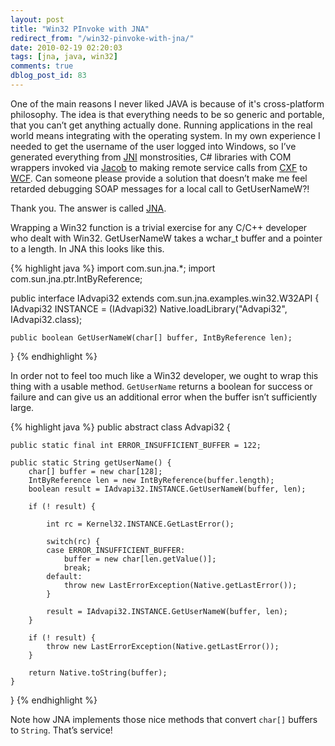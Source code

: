 ```yaml
---
layout: post
title: "Win32 PInvoke with JNA"
redirect_from: "/win32-pinvoke-with-jna/"
date: 2010-02-19 02:20:03
tags: [jna, java, win32]
comments: true
dblog_post_id: 83
---
```

One of the main reasons I never liked JAVA is because of it's cross-platform philosophy. The idea is that everything needs to be so generic and portable, that you can’t get anything actually done. Running applications in the real world means integrating with the operating system. In my own experience I needed to get the username of the user logged into Windows, so I’ve generated everything from [JNI](https://java.sun.com/j2se/1.5.0/docs/guide/jni/) monstrosities, C# libraries with COM wrappers invoked via [Jacob](https://danadler.com/jacob/) to making remote service calls from [CXF](https://cxf.apache.org/) to [WCF](https://learn.microsoft.com/en-us/dotnet/framework/wcf/whats-wcf). Can someone please provide a solution that doesn’t make me feel retarded debugging SOAP messages for a local call to GetUserNameW?!

Thank you. The answer is called [JNA](https://github.com/twall/jna/).

Wrapping a Win32 function is a trivial exercise for any C/C++ developer who dealt with Win32. GetUserNameW takes a wchar_t buffer and a pointer to a length. In JNA this looks like this.

{% highlight java %}
import com.sun.jna.*;
import com.sun.jna.ptr.IntByReference;

public interface IAdvapi32 extends com.sun.jna.examples.win32.W32API {
    IAdvapi32 INSTANCE = (IAdvapi32) Native.loadLibrary("Advapi32", IAdvapi32.class);

    public boolean GetUserNameW(char[] buffer, IntByReference len);
}
{% endhighlight %}

In order not to feel too much like a Win32 developer, we ought to wrap this thing with a usable method. `GetUserName` returns a boolean for success or failure and can give us an additional error when the buffer isn’t sufficiently large.

{% highlight java %}
public abstract class Advapi32 {

    public static final int ERROR_INSUFFICIENT_BUFFER = 122;

    public static String getUserName() {
        char[] buffer = new char[128];
        IntByReference len = new IntByReference(buffer.length);
        boolean result = IAdvapi32.INSTANCE.GetUserNameW(buffer, len);

        if (! result) {

            int rc = Kernel32.INSTANCE.GetLastError();

            switch(rc) {
            case ERROR_INSUFFICIENT_BUFFER:
                buffer = new char[len.getValue()];
                break;
            default:
                throw new LastErrorException(Native.getLastError());
            }

            result = IAdvapi32.INSTANCE.GetUserNameW(buffer, len);
        }

        if (! result) {
            throw new LastErrorException(Native.getLastError());
        }

        return Native.toString(buffer);
    }
}
{% endhighlight %}

Note how JNA implements those nice methods that convert `char[]` buffers to `String`. That’s service!

